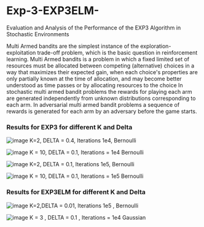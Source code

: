 # Exp-3-EXP3ELM-
Evaluation and Analysis of the Performance of the EXP3 Algorithm in Stochastic Environments

Multi Armed bandits are the simplest instance of the exploration-exploitation trade-off problem, which is the basic question in reinforcement learning.
Multi Armed bandits is a problem in which a fixed limited set of resources must be allocated between competing (alternative) choices in a way that maximizes their expected gain, when each choice's properties are only partially known at the time of allocation, and may become better understood as time passes or by allocating resources to the choice
In stochastic multi armed bandit problems the rewards for playing each arm are generated independently from unknown distributions corresponding to each arm.  In adversarial multi armed bandit problems a sequence of rewards is generated for each arm by an adversary before the game starts.

### Results for EXP3 for different K and Delta


![image](https://github.com/s-brajendra/Exp-3-EXP3ELM-/assets/80635193/b619568f-8177-40f8-a1d7-ce6ac7d87337)
K=2, DELTA = 0.4, Iterations 1e4, Bernoulli


![image](https://github.com/s-brajendra/Exp-3-EXP3ELM-/assets/80635193/7119f613-9999-4896-a699-e38d2e1035d7)
K = 10, DELTA = 0.1, Iterations = 1e4
Bernoulli

![image](https://github.com/s-brajendra/Exp-3-EXP3ELM-/assets/80635193/4af418ce-e955-4476-bcc6-c2a4a5363a97)
K=2, DELTA = 0.1, Iterations 1e5, Bernoulli

![image](https://github.com/s-brajendra/Exp-3-EXP3ELM-/assets/80635193/83bd0ec1-48e9-46e1-be01-b14ad45367e3)
K = 10, DELTA = 0.1, Iterations = 1e5
Bernoulli

### Results for EXP3ELM for different K and Delta

![image](https://github.com/s-brajendra/Exp-3-EXP3ELM-/assets/80635193/22453a7e-5daf-42da-b641-096ca4fd95e1)
K=2,DELTA = 0.01, Iterations 1e5 , Bernoulli


![image](https://github.com/s-brajendra/Exp-3-EXP3ELM-/assets/80635193/c60a2fff-cc64-4474-81a7-82d34c356161)
K = 3 , DELTA = 0.1 , Iterations = 1e4
Gaussian
